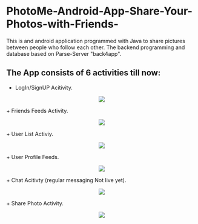 # PhotoMe-Android-App-Share-Your-Photos-with-Friends-
This is and android application programmed with Java to share pictures between people who follow each other.
The backend programming and database based on Parse-Server "back4app".

## The App consists of 6 activities till now:
+ LogIn/SignUP Acitivity.
<p align="center">
<img src = "https://drive.google.com/open?id=1h6tOGCYLlfqwokQpNrRhUJGvVEfrfq6d"/>
 </p>
+ Friends Feeds Activity.
<p align="center">
<img src = "https://drive.google.com/open?id=1Ahq1B1rJeYmm3_dE6n_uAdR_cDDXFMeZ"/>
 </p>
+ User List Activiy.
<p align="center">
<img src = "https://drive.google.com/open?id=12n_Q0rxgFTEBtCKc0VW_n8Z9br3RghQi"/>
 </p>
+ User Profile Feeds.
<p align="center">
<img src = "https://drive.google.com/open?id=19m10JNWydvhdgzit8eoY4FbjXZyyDvMl"/>
 </p>
+ Chat Acitivty (regular messaging Not live yet).
<p align="center">
<img src = "https://drive.google.com/open?id=1Bnq6GRiCJxXXTPG-Du37l7tNmnGAZtGK"/>
 </p>
+ Share Photo Activity.
<p align="center">
<img src = "https://drive.google.com/open?id=1xFglK7po2SGVwYW6iNEd2FxVUGEfde5B"/>
 </p>

